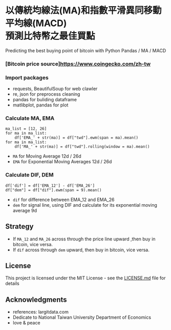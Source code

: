 # 以傳統均線法(MA)和指數平滑異同移動平均線(MACD)<br />預測比特幣之最佳買點
Predicting the best buying point of bitcoin with Python Pandas / MA / MACD
<br />

### [Bitcoin price source]https://www.coingecko.com/zh-tw

### Import packages
* requests, BeautifulSoup for web clawler
* re, json for preprocess cleaning
* pandas for buliding dataframe
* matlibplot, pandas for plot

### Calculate MA, EMA
```
ma_list = [12, 26]
for ma in ma_list:
    df['EMA_' + str(ma)] = df["twd"].ewm(span = ma).mean()
for ma in ma_list:
    df['MA_' + str(ma)] = df["twd"].rolling(window = ma).mean()
```
* `MA` for Moving Average 12d / 26d
* `EMA` for Exponential Moving Averages 12d / 26d

### Calculate DIF, DEM
```
df['dif'] = df['EMA_12'] - df['EMA_26']
df["dem"] = df["dif"].ewm(span = 9).mean()
```
* `dif` for difference between EMA_12 and EMA_26
* `dem` for signal line, using DIF and calculate for its exponential moving average 9d

## Strategy

* If `MA_12` and `MA_26` across through the price line upward ,then buy in bitcoin, vice versa.
* If `dif` across through `dem` upward, then buy in bitcoin, vice versa.


## License

This project is licensed under the MIT License - see the [LICENSE.md](LICENSE.md) file for details

## Acknowledgments

* references: largitdata.com 
* Dedicate to National Taiwan University Department of Economics
* love & peace
